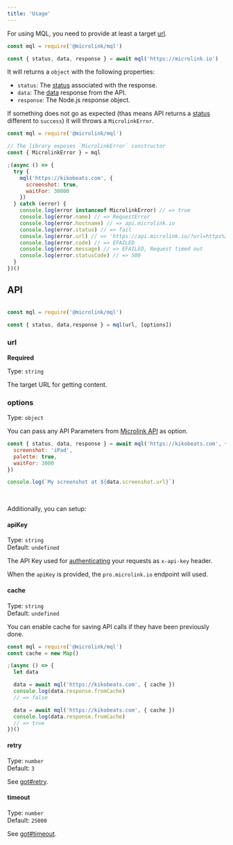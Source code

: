 ```yaml
---
title: 'Usage'
---
```


For using MQL, you need to provide at least a target [url](/docs/api/api-parameters/url).

```js
const mql = require('@microlink/mql')

const { status, data, response } = await mql('https://microlink.io')
```

It will returns a `object` with the following properties:
  
  - `status`: The [status](http://localhost:8000/docs/api/api-basics/format#status) associated with the response.
  - `data`: The [data](http://localhost:8000/docs/api/api-basics/format#data) response from the API. 
  - `response`: The Node.js response object.

If something does not go as expected (thas means API returns a [status](/docs/api/api-basics/format#status) different to  `success`) it will throws a `MicrolinkError`.

```js
const mql = require('@microlink/mql')

// The library exposes `MicrolinkError` constructor
const { MicrolinkError } = mql

;(async () => {
  try {
    mql('https://kikobeats.com', {
      screenshot: true,
      waitFor: 30000
    })
  } catch (error) {
    console.log(error instanceof MicrolinkError) // => true
    console.log(error.name) // => RequestError
    console.log(error.hostname) // => api.microlink.io
    console.log(error.status) // => fail
    console.log(error.url) // => 'https://api.microlink.io/?url=https%3A%2F%2Fkikobeats.com&screenshot=true&video=true&waitFor=40000&force=true'
    console.log(error.code) // => EFAILED
    console.log(error.message) // => EFAILED, Request timed out
    console.log(error.statusCode) // => 500
  }
})()
```

<Figcaption children="A `MicrolinkError` always have associated `status`, `message` and `code`." />

## API

```js

const mql = require('@microlink/mql')

const { status, data,response } = mql(url, [options])
```

### url

**Required**<br/>

Type: `string`

The target URL for getting content.

### options

Type: `object`<br/>

You can pass any API Parameters from [Microlink API](/docs/api/getting-started/overview) as option.

```js
const { status, data, response } = await mql('https://kikobeats.com', {
  screenshot: 'iPad',
  palette: true,
  waitFor: 3000
})

console.log(`My screenshot at ${data.screenshot.url}`)
```

<br/>

Additionally, you can setup:

#### apiKey

Type: `string`<br/>
Default: `undefined`

The API Key used for [authenticating](/docs/api/api-basics/authentication) your requests as `x-api-key` header.

When the `apiKey` is provided, the `pro.microlink.io` endpoint will used.

#### cache

Type: `string`<br/>
Default: `undefined`

You can enable cache for saving API calls if they have been previously done.

```js
const mql = require('@microlink/mql')
const cache = new Map()

;(async () => {
  let data

  data = await mql('https://kikobeats.com', { cache })
  console.log(data.response.fromCache)
  // => false

  data = await mql('https://kikobeats.com', { cache })
  console.log(data.response.fromCache)
  // => true
})()
```


<Figcaption children='caching feature is only available in the Node.js bundle' />

#### retry

Type: `number`<br/>
Default: `3`

See [got#retry](https://www.npmjs.com/package/got#retry).

#### timeout

Type: `number`<br/>
Default: `25000`

See [got#timeout](https://www.npmjs.com/package/got#timeout).


